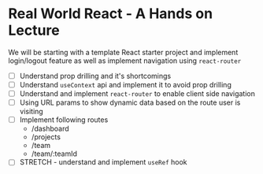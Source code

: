# Real World React - A Hands on Lecture

We will be starting with a template React starter project and implement login/logout feature as well as implement navigation using `react-router`

- [ ] Understand prop drilling and it's shortcomings
- [ ] Understand `useContext` api and implement it to avoid prop drilling
- [ ] Understand and implement `react-router` to enable client side navigation
- [ ] Using URL params to show dynamic data based on the route user is visiting
- [ ] Implement following routes
  - /dashboard
  - /projects
  - /team
  - /team/:teamId
- [ ] STRETCH - understand and implement `useRef` hook
